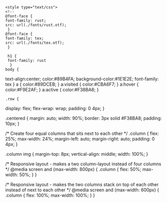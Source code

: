 <!DOCTYPE html>
<html lang="en">
  <head>
    <meta name="viewport" content="width=device-width,initial-scale=1">
    <meta charset="utf-8">
    <meta name="dcterms.created" content="Thu, 28 jun 2023 12:00:00 GMT">
    <meta name="description" content="I lost my subreddit comic page but i got now WebComics for one of the Biggest webcomic creators of the world, Joey the Deadnames with the S in end is my last name!">
    <meta name="keywords" content="">
    <meta content="https://JoeyComics.github.io/Joey-Comics-webs/images/icon_transparent.png" property="og:image">
	<meta property="og:image:type" content="image/png">
	<meta property="og:image:width" content="500">
	<meta property="og:image:height" content="500">
	<link rel="icon" 
      type="image/png" 
      href="./images/Joeyicon.png">
    <title>Joey-Comics-webs</title>
    
    <style type="text/css">
    <!--
	@font-face {
    font-family: rust;
    src: url(./fonts/rust.otf);
	 }
	@font-face {
    font-family: tex;
    src: url(./fonts/tex.otf);
	 }

	 h1 {
	 font-family: rust
	  }
    body {
text-align:center;
      color:#89B4FA;
      background-color:#1E1E2E;
	  font-family: tex
    }
    a  { color:#89DCEB; }
    a:visited { color:#CBA6F7; }
    a:hover { color:#F9E2AF; }
    a:active { color:#F38BA8; }
	
	.row {
  display: flex;
  flex-wrap: wrap;
  padding: 0 4px;
}

.centered {
  margin: auto;
  width: 90%;
  border: 3px solid #F38BA8;
  padding: 10px;
}

/* Create four equal columns that sits next to each other */
.column {
  flex: 25%;
  max-width: 24%;
  margin-left: auto;
  margin-right: auto;
  padding: 0 4px;
}

.column img {
  margin-top: 8px;
  vertical-align: middle;
  width: 100%;
}

/* Responsive layout - makes a two column-layout instead of four columns */
@media screen and (max-width: 800px) {
  .column {
    flex: 50%;
    max-width: 50%;
  }
}

/* Responsive layout - makes the two columns stack on top of each other instead of next to each other */
@media screen and (max-width: 600px) {
  .column {
    flex: 100%;
    max-width: 100%;
  }
}

